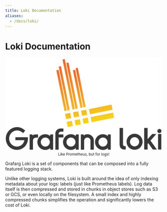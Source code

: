 ```yaml
---
title: Loki Documentation
aliases:
  - /docs/loki/
---
```


# Loki Documentation

<p align="center"> <img src="logo_and_name.png" alt="Loki Logo"> <br>
  <small>Like Prometheus, but for logs!</small> </p>

Grafarg Loki is a set of components that can be composed into a fully featured
logging stack.

Unlike other logging systems, Loki is built around the idea of only indexing
metadata about your logs: labels (just like Prometheus labels). Log data itself
is then compressed and stored in chunks in object stores such as S3 or GCS, or
even locally on the filesystem. A small index and highly compressed chunks
simplifies the operation and significantly lowers the cost of Loki.

